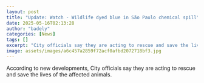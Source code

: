```yaml
---
layout: post
title: "Update: Watch - Wildlife dyed blue in São Paulo chemical spill"
date: 2025-05-16T02:13:28
author: "badely"
categories: [News]
tags: []
excerpt: "City officials say they are acting to rescue and save the lives of the affected animals."
image: assets/images/a6c457a2859f72acf0afbd2072718bf3.jpg
---
```


According to new developments, City officials say they are acting to rescue and save the lives of the affected animals.

